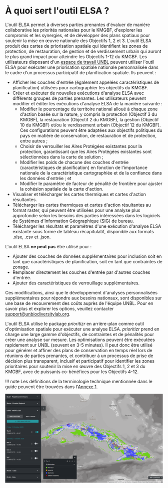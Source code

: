 # À quoi sert l'outil ELSA ?

L'outil ELSA permet à diverses parties prenantes d'évaluer de manière collaborative les priorités nationales pour le KMGBF, d'explorer les compromis et les synergies, et de développer des plans spatiaux pour soutenir la mise en œuvre nationale des Objectifs 1, 2 et 3. L'outil ELSA produit des cartes de priorisation spatiale qui identifient les zones de protection, de restauration, de gestion et de verdissement urbain qui auront le plus grand impact pour atteindre les Objectifs 1-12 du KMGBF. Les utilisateurs disposant d'un [espace de travail UNBL](https://unbiodiversitylab.org/en/unbl-workspaces/) peuvent utiliser l'outil ELSA pour exécuter une priorisation spatiale nationale personnalisée dans le cadre d'un processus participatif de planification spatiale. Ils peuvent :

  - Afficher les couches d'entrée (également appelées caractéristiques de planification) utilisées pour cartographier les objectifs du KMGBF.
  - Créer et exécuter de nouvelles exécutions d'analyse ELSA avec différents groupes de parties prenantes. Les utilisateurs peuvent modifier et éditer les exécutions d'analyse ELSA de la manière suivante :
    - Modifier le pourcentage du territoire national alloué à chaque zone d'action basée sur la nature, y compris la protection (Objectif 3 du KMGBF), la restauration (Objectif 2 du KMGBF), la gestion (Objectif 10 du KMGBF) et/ou le verdissement urbain (Objectif 12 du KMGBF). Ces configurations peuvent être adaptées aux objectifs politiques du pays en matière de conservation, de restauration et de protection, entre autres ;
    - Choisir de verrouiller les Aires Protégées existantes pour la protection, garantissant que les Aires Protégées existantes sont sélectionnées dans la carte de solution ;
    - Modifier les poids de chacune des couches d'entrée (caractéristiques de planification) en fonction de l'importance nationale de la caractéristique cartographiée et de la confiance dans les données d'entrée ; et
    - Modifier le paramètre de facteur de pénalité de frontière pour ajuster la cohésion spatiale de la carte d'action.
  - Visualiser et télécharger les cartes thermiques et cartes d'action résultantes.
  - Télécharger les cartes thermiques et cartes d'action résultantes au format raster, qui peuvent être utilisées pour une analyse plus approfondie selon les besoins des parties intéressées dans les logiciels de Systèmes d'Information Géographique (SIG) de bureau.
  - Télécharger les résultats et paramètres d'une exécution d'analyse ELSA existante sous forme de tableau récapitulatif, disponible aux formats .xlsx, .csv et .json.

L'outil ELSA **ne peut pas** être utilisé pour :

  - Ajouter des couches de données supplémentaires pour inclusion soit en tant que caractéristiques de planification, soit en tant que contraintes de zonage.
  - Remplacer directement les couches d'entrée par d'autres couches d'entrée.
  - Ajouter des caractéristiques de verrouillage supplémentaires.

Ces modifications, ainsi que le développement d'analyses personnalisées supplémentaires pour répondre aux besoins nationaux, sont disponibles sur une base de recouvrement des coûts auprès de l'équipe UNBL. Pour en savoir plus et explorer les options, veuillez contacter support@unbiodiversitylab.org.

L'outil ELSA utilise le package *prioritizr* en arrière-plan comme outil d'optimisation spatiale pour exécuter une analyse ELSA. *prioritizr* prend en charge une large gamme d'objectifs, de contraintes et de pénalités pour créer une analyse sur mesure. Les optimisations peuvent être exécutées rapidement sur UNBL (souvent en 3-5 minutes). Il peut donc être utilisé pour générer et affiner des plans de conservation en temps réel lors de réunions de parties prenantes, et contribuer à un processus de prise de décision plus transparent, inclusif et participatif pour identifier les zones prioritaires pour soutenir la mise en œuvre des Objectifs 1, 2 et 3 du KMGBF, avec de puissants co-bénéfices pour les Objectifs 4-12.

!!! note
    Les définitions de la terminologie technique mentionnée dans le guide peuvent être trouvées dans l'[Annexe 1](12_annex1.md).

![Interface initiale de l'outil ELSA sur UNBL](images/image001.png)
